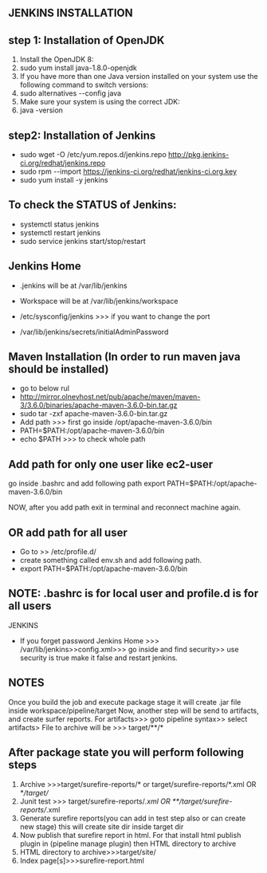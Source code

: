 JENKINS INSTALLATION
-

step 1: Installation of OpenJDK
-
1. Install the OpenJDK 8:
2. sudo yum install java-1.8.0-openjdk
3. If you have more than one Java version installed on your system use the following command to switch versions:
4. sudo alternatives --config java
5. Make sure your system is using the correct JDK:
6. java -version 

step2: Installation of Jenkins
-
* sudo wget -O /etc/yum.repos.d/jenkins.repo http://pkg.jenkins-ci.org/redhat/jenkins.repo
* sudo rpm --import https://jenkins-ci.org/redhat/jenkins-ci.org.key
* sudo yum install -y jenkins

To check the STATUS of Jenkins:
-
* systemctl status jenkins
* systemctl restart jenkins
* sudo service jenkins start/stop/restart

Jenkins Home
-
* .jenkins will be at /var/lib/jenkins
* Workspace will be at  /var/lib/jenkins/workspace

* /etc/sysconfig/jenkins >>> if you want to change the port 
* /var/lib/jenkins/secrets/initialAdminPassword

Maven Installation (In order to run maven java should be installed)
-
* go to below rul
* http://mirror.olnevhost.net/pub/apache/maven/maven-3/3.6.0/binaries/apache-maven-3.6.0-bin.tar.gz
* sudo tar -zxf apache-maven-3.6.0-bin.tar.gz
* Add path >>> first go inside /opt/apache-maven-3.6.0/bin
* PATH=$PATH:/opt/apache-maven-3.6.0/bin
* echo $PATH >>> to check whole path

Add path for only one user like ec2-user
-
go inside .bashrc and add following path
export PATH=$PATH:/opt/apache-maven-3.6.0/bin

NOW, after you add path exit in terminal and reconnect machine again.

OR add path for all user
-
* Go to >> /etc/profile.d/     
* create something called env.sh and add following path.
* export PATH=$PATH:/opt/apache-maven-3.6.0/bin

NOTE: .bashrc is for local user and profile.d is for all users
-


JENKINS

* If you forget password Jenkins Home >>> /var/lib/jenkins>>config.xml>>> go inside and find security>> use security is true make it false and restart jenkins.

NOTES
-
Once you build the job and execute package stage it will create .jar file inside workspace/pipeline/target 
Now,  another step will be send to artifacts, and create surfer reports.
For artifacts>>> goto pipeline syntax>> select artifacts> File to archive will be >>> target/**/*


After package state you will perform following steps
-
1. Archive >>>target/surefire-reports/* or target/surefire-reports/*.xml OR **/target/*
2. Junit test >>> target/surefire-reports/*.xml OR **/target/surefire-reports/*.xml
3. Generate surefire reports(you can add in test step also or can create new stage) this will create site dir inside target dir 
4. Now publish that surefire report in html. For that install html publish plugin in (pipeline manage plugin) then HTML directory to archive
5. HTML directory to archive>>>target/site/
6. Index page[s]>>>surefire-report.html






